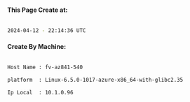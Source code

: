 
   
#### This Page Create at:

```bash

2024-04-12 - 22:14:36 UTC

```

#### Create By Machine:

```bash

Host Name : fv-az841-540

platform  : Linux-6.5.0-1017-azure-x86_64-with-glibc2.35

Ip Local  : 10.1.0.96

```

